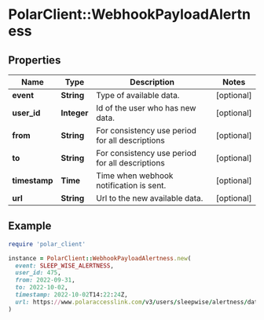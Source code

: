 # PolarClient::WebhookPayloadAlertness

## Properties

| Name | Type | Description | Notes |
| ---- | ---- | ----------- | ----- |
| **event** | **String** | Type of available data. | [optional] |
| **user_id** | **Integer** | Id of the user who has new data. | [optional] |
| **from** | **String** | For consistency use period for all descriptions | [optional] |
| **to** | **String** | For consistency use period for all descriptions | [optional] |
| **timestamp** | **Time** | Time when webhook notification is sent. | [optional] |
| **url** | **String** | Url to the new available data. | [optional] |

## Example

```ruby
require 'polar_client'

instance = PolarClient::WebhookPayloadAlertness.new(
  event: SLEEP_WISE_ALERTNESS,
  user_id: 475,
  from: 2022-09-31,
  to: 2022-10-02,
  timestamp: 2022-10-02T14:22:24Z,
  url: https://www.polaraccesslink.com/v3/users/sleepwise/alertness/date?from&#x3D;2022-09-31&amp;to&#x3D;2022-10-02
)
```

